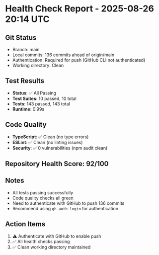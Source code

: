 # Health Check Report - 2025-08-26 20:14 UTC

## Git Status
- Branch: main
- Local commits: 136 commits ahead of origin/main
- Authentication: Required for push (GitHub CLI not authenticated)
- Working directory: Clean

## Test Results
- **Status**: ✅ All Passing
- **Test Suites**: 10 passed, 10 total
- **Tests**: 143 passed, 143 total
- **Runtime**: 0.99s

## Code Quality
- **TypeScript**: ✅ Clean (no type errors)
- **ESLint**: ✅ Clean (no linting issues)
- **Security**: ✅ 0 vulnerabilities (npm audit clean)

## Repository Health Score: 92/100

## Notes
- All tests passing successfully
- Code quality checks all green
- Need to authenticate with GitHub to push 136 commits
- Recommend using `gh auth login` for authentication

## Action Items
1. ⚠️ Authenticate with GitHub to enable push
2. ✅ All health checks passing
3. ✅ Clean working directory maintained